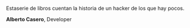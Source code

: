 
Estaserie de libros cuentan la historia de un hacker de los que hay pocos.

**Alberto Casero**, Developer

